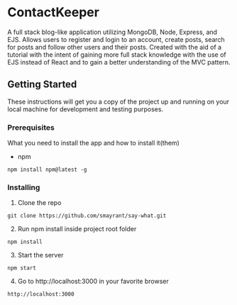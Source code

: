 # ContactKeeper

A full stack blog-like application utilizing MongoDB, Node, Express, and EJS. Allows users to register and login to an account, create posts, search for posts and follow other users and their posts. Created with the aid of a tutorial with the intent of gaining more full stack knowledge with the use of EJS instead of React and to gain a better understanding of the MVC pattern.

## Getting Started
These instructions will get you a copy of the project up and running on your local machine for development and testing purposes. 

### Prerequisites

What you need to install the app and how to install it(them)

- npm

```
npm install npm@latest -g
```

### Installing

1. Clone the repo

```
git clone https://github.com/smayrant/say-what.git
```

2. Run npm install inside project root folder

```
npm install 
```

3. Start the server

```
npm start
```

4. Go to http://localhost:3000 in your favorite browser

```
http://localhost:3000
```
